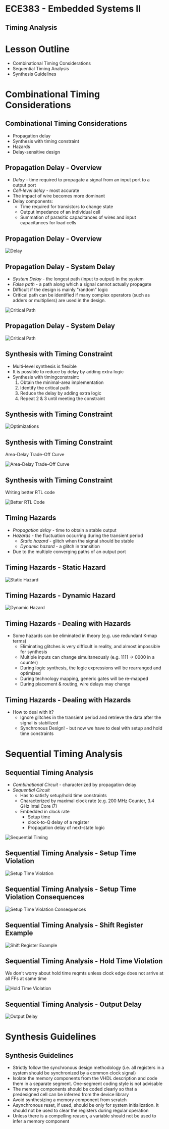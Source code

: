 # ECE383 - Embedded Systems II

## Timing Analysis



# Lesson Outline

- Combinational Timing Considerations
- Sequential Timing Analysis
- Synthesis Guidelines



# Combinational Timing Considerations


## Combinational Timing Considerations

- Propagation delay
- Synthesis with timing constraint
- Hazards
- Delay-sensitive design


## Propagation Delay - Overview

- *Delay* - time required to propagate a signal from an input port to a output port
- *Cell-level delay* - most accurate
- The impact of wire becomes more dominant
- Delay components:
  - Time required for transistors to change state
  - Output impedance of an individual cell
  - Summation of parasitic capacitances of wires and input capacitances for load cells


## Propagation Delay - Overview

![Delay](delay.jpg)


## Propagation Delay - System Delay

- *System Delay* - the longest path (input to output) in the system
- *False path* - a path along which a signal cannot actually propagate
- Difficult if the design is mainly "random" logic
- Critical path can be identified if many complex operators (such as adders or multipliers) are used in the design.

![Critical Path](gates_critical_path.jpg)


## Propagation Delay - System Delay

![Critical Path](clouds_critical_path.jpg)


## Synthesis with Timing Constraint

- Multi-level synthesis is flexible
- It is possible to reduce by delay by adding extra logic
- Synthesis with timingconstraint:
  1. Obtain the minimal-area implementation
  2. Identify the critical path
  3. Reduce the delay by adding extra logic
  4. Repeat 2 & 3 until meeting the constraint


## Synthesis with Timing Constraint

![Optimizations](optimizations.jpg)


## Synthesis with Timing Constraint

Area-Delay Trade-Off Curve

![Area-Delay Trade-Off Curve](area_delay_tradeoff.jpg)


## Synthesis with Timing Constraint

Writing better RTL code

![Better RTL Code](better_rtl_code.jpg)


## Timing Hazards

- *Propagation delay* - time to obtain a stable output
- *Hazards* - the fluctuation occurring during the transient period
  - *Static hazard* - glitch when the signal should be stable
  - *Dynamic hazard* - a glitch in transition
- Due to the multiple converging paths of an output port


## Timing Hazards - Static Hazard

![Static Hazard](static_hazard.jpg)


## Timing Hazards - Dynamic Hazard

![Dynamic Hazard](dynamic_hazard.jpg)


## Timing Hazards - Dealing with Hazards

- Some hazards can be eliminated in theory (e.g. use redundant K-map terms)
  - Eliminating glitches is very difficult in reality, and almost impossible for synthesis
  - Multiple inputs can change simultaneously (e.g. 1111 -> 0000 in a counter)
  - During logic synthesis, the logic expressions will be rearranged and optimized
  - During technology mapping, generic gates will be re-mapped
  - During placement & routing, wire delays may change


## Timing Hazards - Dealing with Hazards

- How to deal with it?
  - Ignore glitches in the transient period and retrieve the data after the signal is stabilized
  - Synchronous Design! - but now we have to deal with setup and hold time constraints



# Sequential Timing Analysis


## Sequential Timing Analysis

- *Combinational Circuit* - characterized by propagation delay
- *Sequential Circuit*
  - Has to satisfy setup/hold time constraints
  - Characterized by maximal clock rate (e.g. 200 MHz Counter, 3.4 GHz Intel Core i7)
  - Embedded in clock rate
    - Setup time
    - clock-to-Q delay of a register
    - Propagation delay of next-state logic

![Sequential Timing](sequential_timing.jpg)


## Sequential Timing Analysis - Setup Time Violation

![Setup Time Violation](setup_violation.jpg)


## Sequential Timing Analysis - Setup Time Violation Consequences

![Setup Time Violation Consequences](violation_consequences.jpg)


## Sequential Timing Analysis - Shift Register Example

![Shift Register Example](shift_register.jpg)


## Sequential Timing Analysis - Hold Time Violation

We don't worry about hold time reqmts unless clock edge does not arrive at all FFs at same time

![Hold Time Violation](hold_violation.jpg)


## Sequential Timing Analysis - Output Delay

![Output Delay](output_delay.jpg)



# Synthesis Guidelines


## Synthesis Guidelines

- Strictly follow the synchronous design methodology (i.e. all registers in a system should be synchronized by a common clock signal)
- Isolate the memory components from the VHDL description and code them in a separate segment.  One-segment coding style is not advisable
- The memory components should be coded clearly so that a predesigned cell can be inferred from the device library
- Avoid synthesizing a memory component from scratch
- Asynchronous reset, if used, should be only for system initialization.  It should not be used to clear the registers during regular operation
- Unless there is a compelling reason, a variable should not be used to infer a memory component
